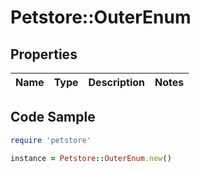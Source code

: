 # Petstore::OuterEnum

## Properties

| Name | Type | Description | Notes |
| ---- | ---- | ----------- | ----- |

## Code Sample

```ruby
require 'petstore'

instance = Petstore::OuterEnum.new()
```

